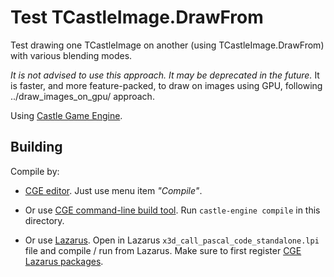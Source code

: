 # Test TCastleImage.DrawFrom

Test drawing one TCastleImage on another (using TCastleImage.DrawFrom)
with various blending modes.

_It is not advised to use this approach. It may be deprecated in the future._
It is faster, and more feature-packed, to draw on images using GPU,
following ../draw_images_on_gpu/ approach.

Using [Castle Game Engine](https://castle-engine.io/).

## Building

Compile by:

- [CGE editor](https://castle-engine.io/manual_editor.php). Just use menu item _"Compile"_.

- Or use [CGE command-line build tool](https://github.com/castle-engine/castle-engine/wiki/Build-Tool). Run `castle-engine compile` in this directory.

- Or use [Lazarus](https://www.lazarus-ide.org/). Open in Lazarus `x3d_call_pascal_code_standalone.lpi` file and compile / run from Lazarus. Make sure to first register [CGE Lazarus packages](https://castle-engine.io/documentation.php).

